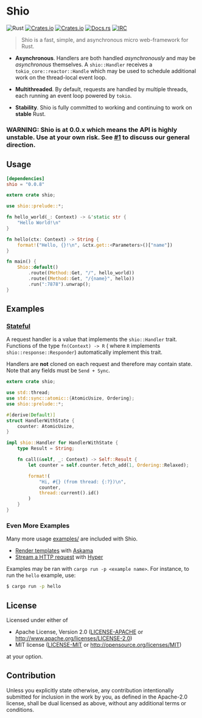 # Shio
![Rust](https://img.shields.io/badge/rust-stable-brightgreen.svg)
[![Crates.io](https://img.shields.io/crates/v/shio.svg)](https://crates.io/crates/shio)
[![Crates.io](https://img.shields.io/crates/d/shio.svg)](https://crates.io/crates/shio)
[![Docs.rs](https://docs.rs/shio/badge.svg)](https://docs.rs/shio)
[![IRC](https://img.shields.io/badge/chat-%23shio-yellow.svg)](https://kiwiirc.com/client/irc.mozilla.org/#shio)
> Shio is a fast, simple, and asynchronous micro web-framework for Rust.

 - **Asynchronous**. Handlers are both handled _asynchronously_ and may be _asynchronous_ themselves. A `shio::Handler` receives a `tokio_core::reactor::Handle` which may be used to schedule additional work on the thread-local event loop.

 - **Multithreaded**. By default, requests are handled by multiple threads, each running an event loop powered by `tokio`.

 - **Stability**. Shio is fully committed to working and continuing to work on **stable** Rust.

### WARNING: Shio is at 0.0.x which means the API is highly unstable. Use at your own risk. See [#1](https://github.com/mehcode/shio-rs/issues/1) to discuss our general direction.

## Usage

```toml
[dependencies]
shio = "0.0.8"
```

```rust
extern crate shio;

use shio::prelude::*;

fn hello_world(_: Context) -> &'static str {
    "Hello World!\n"
}

fn hello(ctx: Context) -> String {
    format!("Hello, {}!\n", &ctx.get::<Parameters>()["name"])
}

fn main() {
    Shio::default()
        .route((Method::Get, "/", hello_world))
        .route((Method::Get, "/{name}", hello))
        .run(":7878").unwrap();
}
```

## Examples

### [Stateful](examples/stateful/src/main.rs)

A request handler is a value that implements the `shio::Handler` trait.
Functions of the type `fn(Context) -> R` (
where `R` implements `shio::response::Responder`) automatically
implement this trait.

Handlers are **not** cloned on each request and therefore may contain state.
Note that any fields must be `Send + Sync`.

```rust
extern crate shio;

use std::thread;
use std::sync::atomic::{AtomicUsize, Ordering};
use shio::prelude::*;

#[derive(Default)]
struct HandlerWithState {
    counter: AtomicUsize,
}

impl shio::Handler for HandlerWithState {
    type Result = String;

    fn call(&self, _: Context) -> Self::Result {
        let counter = self.counter.fetch_add(1, Ordering::Relaxed);

        format!(
            "Hi, #{} (from thread: {:?})\n",
            counter,
            thread::current().id()
        )
    }
}
```

### Even More Examples

Many more usage [examples/](https://github.com/mehcode/shio-rs/tree/master/examples) are included with Shio.

  - [Render templates](examples/templates_askama/src/main.rs) with [Askama](https://github.com/djc/askama)
  - [Stream a HTTP request](examples/proxy/src/main.rs) with [Hyper](https://github.com/hyperium/hyper)

Examples may be ran with `cargo run -p <example name>`.
For instance, to run the `hello` example, use:

```bash
$ cargo run -p hello
```

## License

Licensed under either of

 * Apache License, Version 2.0
   ([LICENSE-APACHE](LICENSE-APACHE) or http://www.apache.org/licenses/LICENSE-2.0)
 * MIT license
   ([LICENSE-MIT](LICENSE-MIT) or http://opensource.org/licenses/MIT)

at your option.

## Contribution

Unless you explicitly state otherwise, any contribution intentionally submitted
for inclusion in the work by you, as defined in the Apache-2.0 license, shall be
dual licensed as above, without any additional terms or conditions.
